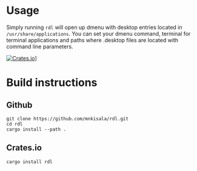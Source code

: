 # Usage
Simply running `rdl` will open up dmenu with desktop entries
located in `/usr/share/applications`. You can set your dmenu
command, terminal for terminal applications and paths where .desktop
files are located with command line parameters.

[![Crates.io][crates-badge]][crates-url]]

[crates-badge]: https://img.shields.io/crates/v/rdl.svg
[crates-url]: https://crates.io/crates/rdl

# Build instructions
## Github
```
git clone https://github.com/mnkisala/rdl.git
cd rdl
cargo install --path .
```

## Crates.io
```
cargo install rdl
```
